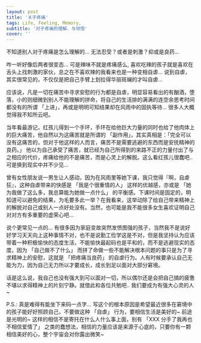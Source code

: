 ```yaml
---
layout: post
title: '关于疼痛'
tags: Life, Feeling, Memory, 
subtitle: '对于疼痛的理解、与领悟'
cover: ''
---
```



不知道别人对于疼痛是怎么理解的... 无法忍受？或者是刺激？抑或是良药...

咋一听好像后两者很变态... 可是辣味不就是疼痛感么, 喜欢吃辣的孩子就是喜欢在舌头上找刺激的家伙，总之在不喜欢辣的我看来也是一种变相自虐... 说到自虐，其实很常见的，不仅仅是把自己手臂上划拉得华丽斑斓的才叫自虐...

应该说，凡是一切在痛苦中寻求安慰的行为都是自虐，明显容易看出的有酗酒，堕落，小的则细微到别人不能理解的拼命，将自己的生活排的满满的连空余思考时间都没有的所谓 「上进」，再或是明明可知结果却在风雨中的固执等待... 很多人大概觉得我不知所云吧。

当年看最游记，红孩儿得到一个手环，手环在给他巨大力量的同时也给了他肉体上的巨大痛苦，他自然以为这痛苦就是所谓的 「副作用」，其实真相是：「完全可以没有这痛苦的，但对于他这样的人而言，痛苦不是需要逃避的东西而是安抚精神的良药。」 他以为自己承受了痛苦，就已经为自己所得到的来路不正的力量付出了与之相应的代价，疼痛给他的不是痛苦，而是心灵上的解脱。这么看红孩儿很蠢吧.. 可是换到现实中并不少见...

曾有女性朋友说一男生让人感动，因为在风雨里等她下课，我只觉得『啊，自虐狂』，这种自虐带来的快感是 「我是个很重情的人」 这样的优越感，亦或是 「她为我做了这么多，我总算能为她做一点什么」 的平衡感。下课时间是固定的，明知道可以避免的结果，为毛要多此一举？在我看来，这举动除了给自己带来精神上的解脱对自己或别人一点好处没有。当然，也可能是我不能很多女生喜欢证明自己对对方有多重要的虚荣心吧...

说个更常见一点的... 有很多因为家庭变故突然发愤图强的孩子，当然我不是说好好学习天天向上这种事情不对，也不是说勤工俭学这是不对，但是我坚持认为应该带着一种积极愉快的态度生活，不能愉快最起码也是平和的，而不是逃避现实的态度。因为 「自己做不了什么」 而拼了命做一些不能解决根本问题的事只是为了寻求精神上的安慰，这就是 「把疼痛当良药」 的自虐行为。人有时候要承认自己无能为力，因为自己无力所以才要成长，成长到足以面对大部分窘境。

话是这么说，我自己也没有强大到可以面对一切，所以偶尔还是会把自己搞的疲惫不堪以求得精神上的片刻宁静。就借此和各位共勉吧.. 我们要成为有强大心灵的人~

P.S.: 真是难得有能坐下来码一点字... 写这个的根本原因是希望最近很多在窘境中的孩子能好好照顾自己，不要做这种 「自虐」 行为，要相信生活是美好的~ 前途是光明的~ 这样的相信不是寄托在什么人什么事上面，别有 「XXX 分手了我再也不相信爱情了」 之类的蠢想法，相信的力量应该是来源于心底的，只要你有一颗相信美好的心，整个宇宙会对你露出微笑~